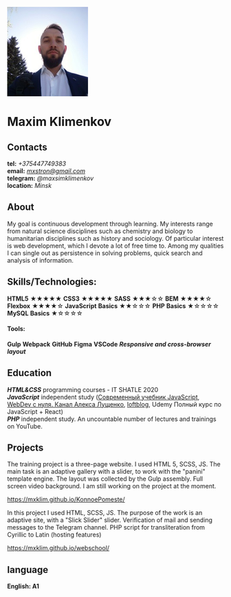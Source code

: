  ![photo Max](/img/2.jpg)    
 # Maxim Klimenkov 

## Contacts
 **tel:** *+375447749383*  
 **email:** *mxstron@gmail.com*  
**telegram:** *@maxsimklimenkov*  
**location:** *Minsk*  
## About

My goal is continuous development through learning.
My interests range from natural science disciplines such as chemistry and biology to humanitarian disciplines such as history and sociology. 
Of particular interest is web development, which I devote a lot of free time to.
Among my qualities I can single out as persistence in solving problems, quick search and analysis of information.

## Skills/Technologies:

**HTML5** ★★★★★
**CSS3**  ★★★★★
**SASS**  ★★★☆☆
**BEM**   ★★★★☆
**Flexbox** ★★★★☆
**JavaScript** **Basics** ★★☆☆☆
**PHP** **Basics**  ★☆☆☆☆
**MySQL** **Basics** ★☆☆☆☆
#### Tools:
**Gulp**
**Webpack**
**GitHub**
**Figma**
**VSCode**
***Responsive and cross-browser layout***

## Education

***HTML&CSS***  programming courses - IT SHATLE  2020  
***JavaScript*** independent study ([Современный учебник JavaScript](https://learn.javascript.ru/), [WebDev с нуля. Канал Алекса Лущенко](https://www.youtube.com/channel/UCP-xJwnvKCGyS-nbyOx1Wmg), [loftblog](https://www.youtube.com/channel/UCIIt69f5D44s2cdb9vXQNzA), Udemy Полный курс по JavaScript + React)  
***PHP*** independent study.
 An uncountable number of lectures and trainings on YouTube.  

 ## Projects
The training project is a three-page website. I used HTML 5, SCSS, JS. The main task is an adaptive gallery with a slider, to work with the "panini" template engine. The layout was collected by the Gulp assembly. Full screen video background.
I am still working on the project at the moment.

 https://mxklim.github.io/KonnoePomeste/ 

In this project I used HTML, SCSS, JS. The purpose of the work is an adaptive site, with a "Slick Slider" slider. Verification of mail and sending messages to the Telegram channel. PHP script for transliteration from Cyrillic to Latin (hosting features)

https://mxklim.github.io/webschool/

## language
**English: A1**

